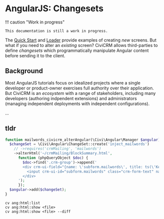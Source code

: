 # AngularJS: Changesets

!!! caution "Work in progress"

    This documentation is still a work in progress.

The [Quick Start](/framework/angular/quickstart.md) and [Loader](/framework/angular/loader.md) provide examples of
creating *new* screens.  But what if you need to alter an *existing* screen?
CiviCRM allows third-parties to define *changesets* which programmatically
manipulate Angular content before sending it to the client.

## Background

Most AngularJS tutorials focus on idealized projects where a single
developer or product-owner exercises full authority over their application.
But CiviCRM is an _ecosystem_ with a range of stakeholders, including many
developers (authoring indpendent extensions) and administrators (managing
independent deployments with independent configurations).

...

## tldr

```php
function mailwords_civicrm_alterAngular(\Civi\Angular\Manager $angular) {
  $changeSet = \Civi\Angular\ChangeSet::create('inject_mailwords')
    // ->requires('crmMailing', 'mailwords')
    ->alterHtml('~/crmMailing/BlockSummary.html',
      function (phpQueryObject $doc) {
        $doc->find('.crm-group')->append('
        <div crm-ui-field="{name: \'subform.mailwords\', title: ts(\'Keywords\')}">
          <input crm-ui-id="subform.mailwords" class="crm-form-text" name="mailwords" ng-model="mailing.template_options.keywords">
        </div>
      ');
      });
  $angular->add($changeSet);
}
```

```
cv ang:html:list
cv ang:html:show <file>
cv ang:html:show <file> --diff
```
